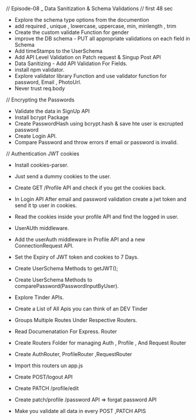 //  Episode-08 _ Data Sanitization & Schema Validations  // first  48 sec

- Explore the schema type options from the documention
- add required ,  unique , lowercase, uppercase, min, minlength , trim
- Create the custom validate Function for gender 
- improve the DB schema  - PUT all appropriate validations on each field in Schema 
- Add timeStamps to the UserSchema
- Add API Level Validation on Patch request & Singup Post API
- Data Sanitizing  - Add API Validation For Fields.
- install npm validator.
- Explore validator library Function and use validator function for password, Email , PhotoUrl.
- Never trust req.body

// Encrypting the Passwords

- Validate the data in SignUp API
- Install bcrypt Package
- Create PasswordHash using bcrypt.hash & save hte user is excrupted password
- Create Login API.
- Compare Password and throw errors if email or password is invalid.

// Authentication JWT  cookies 

- Install cookies-parser.
- Just send a dummy cookies to the user.
- Create GET /Profile API and check if you get the cookies back.
- In Login API After email and password validation create a jwt token and send it tp user in  cookies.
- Read the cookies inside your profile API and find the logged in user.

- UserAUth middleware.
- Add the userAuth middleware in Profile API and a new ConnectionRequest API.
- Set the Expiry of JWT token and cookies to 7 Days.
- Create UserSchema Methods to getJWT();
- Create UserSchema Methods to  comparePassword(PasswordInputByUser).

- Explore Tinder APIs.
- Create a List of All Apis you can think of an DEV Tinder
- Groups Multiple Routes Under Respective Routers.
- Read Documenatation  For Express. Router 
- Create Routers Folder for managing Auth , Profile , And Request Router
- Create AuthRouter, ProfileRouter ,RequestRouter
- Import this routers un app.js
- Create POST/logout API 
- Create PATCH /profile/edit 
- Create patch/profile /password API  => forgat password API
- Make you validate all data in every POST ,PATCH APIS


